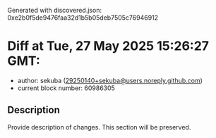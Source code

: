 Generated with discovered.json: 0xe2b0f5de9476faa32d1b5b05deb7505c76946912

# Diff at Tue, 27 May 2025 15:26:27 GMT:

- author: sekuba (<29250140+sekuba@users.noreply.github.com>)
- current block number: 60986305

## Description

Provide description of changes. This section will be preserved.
